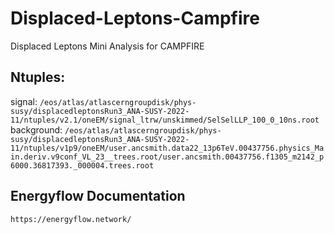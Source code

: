 # Displaced-Leptons-Campfire
Displaced Leptons Mini Analysis for CAMPFIRE

## Ntuples:
signal: `/eos/atlas/atlascerngroupdisk/phys-susy/displacedleptonsRun3_ANA-SUSY-2022-11/ntuples/v2.1/oneEM/signal_ltrw/unskimmed/SelSelLLP_100_0_10ns.root`
background: `/eos/atlas/atlascerngroupdisk/phys-susy/displacedleptonsRun3_ANA-SUSY-2022-11/ntuples/v1p9/oneEM/user.ancsmith.data22_13p6TeV.00437756.physics_Main.deriv.v9conf_VL_23__trees.root/user.ancsmith.00437756.f1305_m2142_p6000.36817393._000004.trees.root`

## Energyflow Documentation
`https://energyflow.network/`